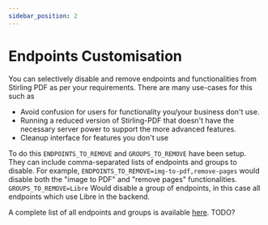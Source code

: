 ```yaml
---
sidebar_position: 2
---
```

# Endpoints Customisation

You can selectively disable and remove endpoints and functionalities from Stirling PDF as per your requirements.
There are many use-cases for this such as 
- Avoid confusion for users for functionality you/your business don't use. 
- Running a reduced version of Stirling-PDF that doesn't have the necessary server power to support the more advanced features.
- Cleanup interface for features you don't use


To do this `ENDPOINTS_TO_REMOVE` and `GROUPS_TO_REMOVE` have been setup. 
They can include comma-separated lists of endpoints and groups to disable. For example, `ENDPOINTS_TO_REMOVE=img-to-pdf,remove-pages` would disable both the "image to PDF" and "remove pages" functionalities.
`GROUPS_TO_REMOVE=Libre` Would disable a group of endpoints, in this case all endpoints which use Libre in the backend.

A complete list of all endpoints and groups is available [here](https://github.com/Stirling-Tools/Stirling-PDF/blob/main/Endpoint-groups.md).
TODO?
